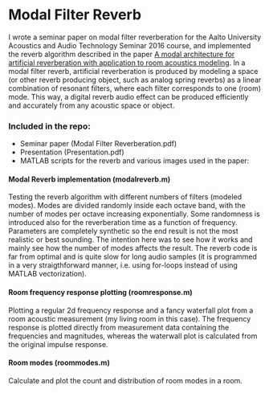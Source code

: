 # Modal Filter Reverb

I wrote a seminar paper on modal filter reverberation for the Aalto University Acoustics and Audio Technology Seminar 2016 course, and implemented the reverb algorithm described in the paper [A modal architecture for artificial reverberation with application to room acoustics modeling](http://www.aes.org/e-lib/browse.cfm?elib=17531). In a modal filter reverb, artificial reverberation is produced by modeling a space (or other reverb producing object, such as analog spring reverbs) as a linear combination of resonant filters, where each filter corresponds to one (room) mode. This way, a digital reverb audio effect can be produced efficiently and accurately from any acoustic space or object.

### Included in the repo:

 - Seminar paper (Modal Filter Reverberation.pdf)
 - Presentation  (Presentation.pdf)
 - MATLAB scripts for the reverb and various images used in the paper:


#### Modal Reverb implementation (modalreverb.m) 

Testing the reverb algorithm with different numbers of filters (modeled modes). Modes are divided randomly inside each octave band, with the number of modes per octave increasing exponentially. Some randomness is introduced also for the reverberation time as a function of frequency. Parameters are completely synthetic so the end result is not the most realistic or best sounding. The intention here was to see how it works and mainly see how the number of modes affects the result. The reverb code is far from optimal and is quite slow for long audio samples (it is programmed in a very straigthforward manner, i.e. using for-loops instead of using MATLAB vectorization).

#### Room frequency response plotting (roomresponse.m)

Plotting a regular 2d frequency response and a fancy waterfall plot from a room acoustic measurement (my living room in this case). The frequency response is plotted directly from measurement data containing the frequencies and magnitudes, whereas the waterwall plot is calculated from the original impulse response. 

#### Room modes (roommodes.m)

Calculate and plot the count and distribution of room modes in a room.